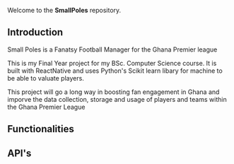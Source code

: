 Welcome to the **SmallPoles** repository.

## Introduction

Small Poles is a Fanatsy Football Manager for the Ghana Premier league

This is my Final Year project for my BSc. Computer Science course.
It is built with ReactNative and uses Python's Scikit learn libary for machine to be able to valuate players.

This project will go a long way in boosting fan engagement in Ghana and imporve the data collection, storage and usage of players and teams within the Ghana Premier League

## Functionalities

## API's
